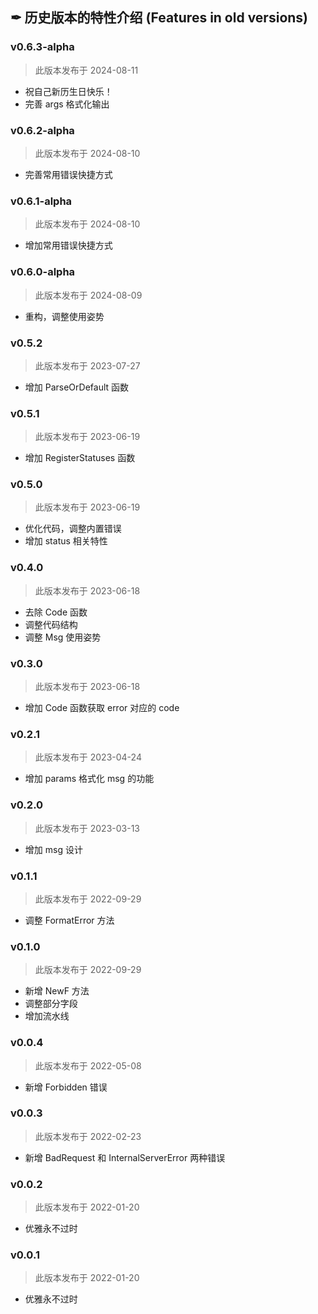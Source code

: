 ## ✒ 历史版本的特性介绍 (Features in old versions)

### v0.6.3-alpha

> 此版本发布于 2024-08-11

* 祝自己新历生日快乐！
* 完善 args 格式化输出

### v0.6.2-alpha

> 此版本发布于 2024-08-10

* 完善常用错误快捷方式

### v0.6.1-alpha

> 此版本发布于 2024-08-10

* 增加常用错误快捷方式

### v0.6.0-alpha

> 此版本发布于 2024-08-09

* 重构，调整使用姿势

### v0.5.2

> 此版本发布于 2023-07-27

* 增加 ParseOrDefault 函数

### v0.5.1

> 此版本发布于 2023-06-19

* 增加 RegisterStatuses 函数

### v0.5.0

> 此版本发布于 2023-06-19

* 优化代码，调整内置错误
* 增加 status 相关特性

### v0.4.0

> 此版本发布于 2023-06-18

* 去除 Code 函数
* 调整代码结构
* 调整 Msg 使用姿势

### v0.3.0

> 此版本发布于 2023-06-18

* 增加 Code 函数获取 error 对应的 code

### v0.2.1

> 此版本发布于 2023-04-24

* 增加 params 格式化 msg 的功能

### v0.2.0

> 此版本发布于 2023-03-13

* 增加 msg 设计

### v0.1.1

> 此版本发布于 2022-09-29

* 调整 FormatError 方法

### v0.1.0

> 此版本发布于 2022-09-29

* 新增 NewF 方法
* 调整部分字段
* 增加流水线

### v0.0.4

> 此版本发布于 2022-05-08

* 新增 Forbidden 错误

### v0.0.3

> 此版本发布于 2022-02-23

* 新增 BadRequest 和 InternalServerError 两种错误

### v0.0.2

> 此版本发布于 2022-01-20

* 优雅永不过时

### v0.0.1

> 此版本发布于 2022-01-20

* 优雅永不过时
